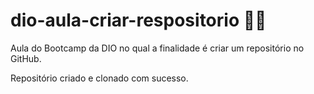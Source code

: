 # dio-aula-criar-respositorio 🧑‍💻

Aula do Bootcamp da DIO no qual a finalidade é criar um repositório no GitHub.

Repositório criado e clonado com sucesso.

